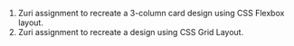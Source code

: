 1. Zuri assignment to recreate a 3-column card design using CSS Flexbox layout.
2. Zuri assignment to recreate a design using CSS Grid Layout.
